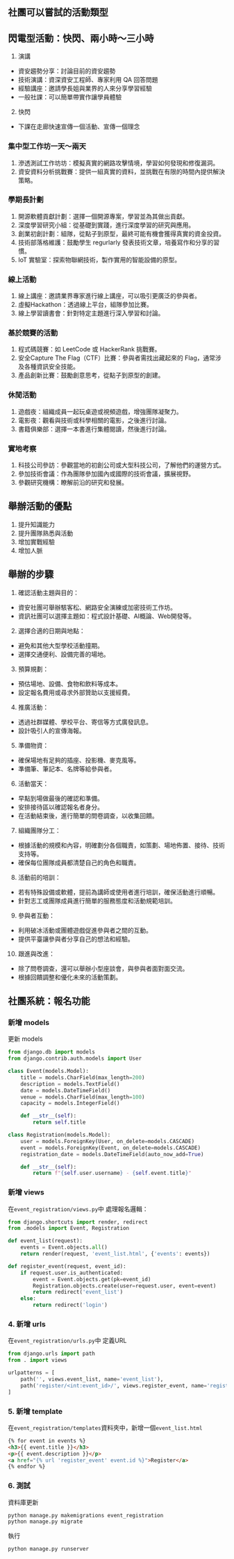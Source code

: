 ## 社團可以嘗試的活動類型

## 閃電型活動：快閃、兩小時～三小時

1. 演講
  - 資安趨勢分享：討論目前的資安趨勢
  - 技術演講：資深資安工程師、專家利用 QA 回答問題
  - 經驗講座：邀請學長姐與業界的人來分享學習經驗
  - 一般社課：可以簡單帶實作讓學員體驗
2. 快閃
  - 下課在走廊快速宣傳一個活動、宣傳一個理念

### 集中型工作坊一天～兩天

1. 滲透測試工作坊坊：模擬真實的網路攻擊情境，學習如何發現和修復漏洞。
2. 資安資料分析挑戰賽：提供一組真實的資料，並挑戰在有限的時間內提供解決策略。

### 學期長計劃

1. 開源軟體貢獻計劃：選擇一個開源專案，學習並為其做出貢獻。
2. 深度學習研究小組：從基礎到實踐，進行深度學習的研究與應用。
3. 創業初創計劃：組隊，從點子到原型，最終可能有機會獲得真實的資金投資。
4. 技術部落格維護：鼓勵學生 regurlarly 發表技術文章，培養寫作和分享的習慣。
5. IoT 實驗室：探索物聯網技術，製作實用的智能設備的原型。

### 線上活動

1. 線上講座：邀請業界專家進行線上講座，可以吸引更廣泛的參與者。
2. 虛擬Hackathon：透過線上平台，組隊參加比賽。
3. 線上學習讀書會：針對特定主題進行深入學習和討論。

### 基於競賽的活動

1. 程式碼競賽：如 LeetCode 或 HackerRank 挑戰賽。
2. 安全Capture The Flag（CTF）比賽：參與者需找出藏起來的 Flag，通常涉及各種資訊安全技能。
3. 產品創新比賽：鼓勵創意思考，從點子到原型的創建。

### 休閒活動

1. 遊戲夜：組織成員一起玩桌遊或視頻遊戲，增強團隊凝聚力。
2. 電影夜：觀看與技術或科學相關的電影，之後進行討論。
3. 書籍俱樂部：選擇一本書進行集體閱讀，然後進行討論。

### 實地考察

1. 科技公司參訪：參觀當地的初創公司或大型科技公司，了解他們的運營方式。
2. 參加技術會議：作為團隊參加國內或國際的技術會議，擴展視野。
3. 參觀研究機構：瞭解前沿的研究和發展。


## 舉辦活動的優點
1. 提升知識能力
2. 提升團隊熟悉與活動
3. 增加實戰經驗
4. 增加人脈


## 舉辦的步驟

1. 確認活動主題與目的： 
- 資安社團可舉辦駭客松、網路安全演練或加密技術工作坊。
- 資訊社團可以選擇主題如：程式設計基礎、AI概論、Web開發等。

2. 選擇合適的日期與地點：
- 避免和其他大型學校活動撞期。
- 選擇交通便利、設備完善的場地。

3. 預算規劃：
- 預估場地、設備、食物和飲料等成本。
- 設定報名費用或尋求外部贊助以支援經費。

4. 推廣活動：
- 透過社群媒體、學校平台、寄信等方式廣發訊息。
- 設計吸引人的宣傳海報。

5. 準備物資：
- 確保場地有足夠的插座、投影機、麥克風等。
- 準備筆、筆記本、名牌等給參與者。

6. 活動當天：
- 早點到場做最後的確認和準備。
- 安排接待區以確認報名者身分。
- 在活動結束後，進行簡單的問卷調查，以收集回饋。

7. 組織團隊分工：
- 根據活動的規模和內容，明確劃分各個職責，如策劃、場地佈置、接待、技術支持等。
- 確保每位團隊成員都清楚自己的角色和職責。

8. 活動前的培訓：
- 若有特殊設備或軟體，提前為講師或使用者進行培訓，確保活動進行順暢。
- 針對志工或團隊成員進行簡單的服務態度和活動規範培訓。

9. 參與者互動：
- 利用破冰活動或團體遊戲促進參與者之間的互動。
- 提供平臺讓參與者分享自己的想法和經驗。

10. 跟進與改進：
- 除了問卷調查，還可以舉辦小型座談會，與參與者面對面交流。
- 根據回饋調整和優化未來的活動策劃。


## 社團系統：報名功能

### 新增 models

更新 models

```python
from django.db import models
from django.contrib.auth.models import User

class Event(models.Model):
    title = models.CharField(max_length=200)
    description = models.TextField()
    date = models.DateTimeField()
    venue = models.CharField(max_length=100)
    capacity = models.IntegerField()

    def __str__(self):
        return self.title

class Registration(models.Model):
    user = models.ForeignKey(User, on_delete=models.CASCADE)
    event = models.ForeignKey(Event, on_delete=models.CASCADE)
    registration_date = models.DateTimeField(auto_now_add=True)

    def __str__(self):
        return f"{self.user.username} - {self.event.title}"
```

### 新增 views

在`event_registration/views.py`中
處理報名邏輯：

```python
from django.shortcuts import render, redirect
from .models import Event, Registration

def event_list(request):
    events = Event.objects.all()
    return render(request, 'event_list.html', {'events': events})

def register_event(request, event_id):
    if request.user.is_authenticated:
        event = Event.objects.get(pk=event_id)
        Registration.objects.create(user=request.user, event=event)
        return redirect('event_list')
    else:
        return redirect('login')
```

### 4. 新增 urls

在`event_registration/urls.py`中 定義URL

```python
from django.urls import path
from . import views

urlpatterns = [
    path('', views.event_list, name='event_list'),
    path('register/<int:event_id>/', views.register_event, name='register_event'),
]
```



### 5. 新增 template

在`event_registration/templates`資料夾中，新增一個`event_list.html`

```html
{% for event in events %}
<h3>{{ event.title }}</h3>
<p>{{ event.description }}</p>
<a href="{% url 'register_event' event.id %}">Register</a>
{% endfor %}
```

### 6. 測試

資料庫更新
```bash
python manage.py makemigrations event_registration
python manage.py migrate
```

執行

```bash
python manage.py runserver
```

